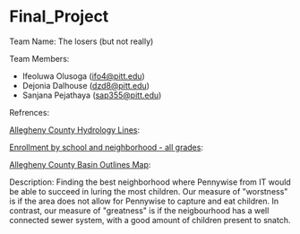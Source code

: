 # Final_Project

Team Name: The losers (but not really) 

Team Members: 
- Ifeoluwa Olusoga (ifo4@pitt.edu)
- Dejonia Dalhouse (dzd8@pitt.edu)
- Sanjana Pejathaya (sap355@pitt.edu)

Refrences:

[Allegheny County Hydrology Lines](https://data.wprdc.org/dataset/allegheny-county-hydrology-lines): 

[Enrollment by school and neighborhood - all grades](https://data.wprdc.org/dataset/pittsburgh-public-schools-enrollment/resource/7b0660d1-c812-496d-ab0a-8560902e9e70): 

[Allegheny County Basin Outlines Map](https://data.wprdc.org/dataset/allegheny-county-basin-outlines-map/resource/5e0d744a-8934-4336-8641-2411fcb07d6c): 

Description: Finding the best neighborhood where Pennywise from IT would be able to succeed in luring the most children. Our measure of "worstness" is if the area does not allow for Pennywise to capture and eat children. In contrast, our measure of "greatness" is if the neigbourhood has a well connected sewer system, with a good amount of children present to snatch. 
